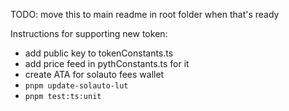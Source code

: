 TODO: move this to main readme in root folder when that's ready

Instructions for supporting new token:

- add public key to tokenConstants.ts
- add price feed in pythConstants.ts for it
- create ATA for solauto fees wallet
- `pnpm update-solauto-lut`
- `pnpm test:ts:unit`